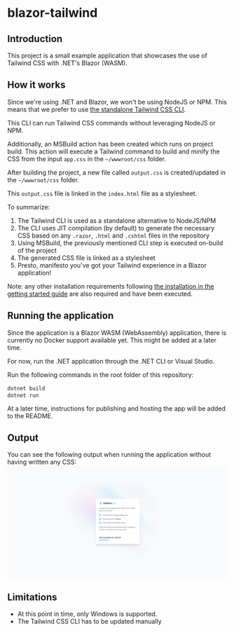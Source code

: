 # blazor-tailwind

## Introduction
This project is a small example application that showcases the use of Tailwind CSS with .NET's Blazor (WASM).

## How it works
Since we're using .NET and Blazor, we won't be using NodeJS or NPM.
This means that we prefer to use [the standalone Tailwind CSS CLI](https://tailwindcss.com/blog/standalone-cli).

This CLI can run Tailwind CSS commands without leveraging NodeJS or NPM.

Additionally, an MSBuild action has been created which runs on project build.
This action will execute a Tailwind command to build and minify the CSS from the input `app.css` in the `~/wwwroot/css` folder.

After building the project, a new file called `output.css` is created/updated in the `~/wwwroot/css` folder.

This `output.css` file is linked in the `index.html` file as a stylesheet.

To summarize:
1. The Tailwind CLI is used as a standalone alternative to NodeJS/NPM
2. The CLI uses JIT compilation (by default) to generate the necessary CSS based on any `.razor`, `.html` and `.cshtml` files in the repository
3. Using MSBuild, the previously mentioned CLI step is executed on-build of the project
4. The generated CSS file is linked as a stylesheet
5. Presto, manifesto you've got your Tailwind experience in a Blazor application!

Note: any other installation requirements following [the installation in the getting started guide](https://tailwindcss.com/docs/installation) are also required and have been executed.

## Running the application
Since the application is a Blazor WASM (WebAssembly) application, there is currently no Docker support available yet.
This might be added at a later time.

For now, run the .NET application through the .NET CLI or Visual Studio.

Run the following commands in the root folder of this repository:
```
dotnet build
dotnet run
```

At a later time, instructions for publishing and hosting the app will be added to the README.

## Output
You can see the following output when running the application without having written any CSS:
![Result](docs/result.png?raw=true "result")

## Limitations
* At this point in time, only Windows is supported.
* The Tailwind CSS CLI has to be updated manually
